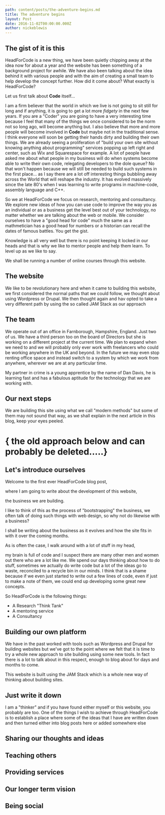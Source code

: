 ```yaml
---
path: content/posts/the-adventure-begins.md
title: The adventure begins
layout: Post
date: 2016-11-02T00:00:00.000Z
author: nickeblewis
---
```


## The gist of it is this

HeadForCode is a new thing, we have been quietly chipping away at the idea now for about a year and the website has been something of a background project for awhile. We have also been talking about the idea behind it with various people and with the aim of creating a small team to help develop the concept further. How did it come about? What exactly is HeadForCode?

Let us first talk about **Code** itself...

I am a firm believer that the world in which we live is not going to sit still for long and if anything, it is going to get a lot more _fidgety_ in the next few years. If you are a "Coder" you are going to have a very interesting time because I feel that many of the things we once considered to be the norm not so long ago, will become anything but. I also believe that more and more people will become involved in **Code** but maybe not in the traditional sense. I think everyone will soon be getting their hands dirty and building their own things. We are already seeing a proliferation of "build your own site without knowing anything about programming" services popping up left right and center, such as Wix and Squarespace for example. A lot of people have asked me about what people in my business will do when systems become able to write their own code, relegating developers to the dole queue? No that won't happen because we will still be needed to build such systems in the first place... as I say there are a lot off interesting things bubbling away across the World that will reshape the industry. It has evolved massively since the late 80's when I was learning to write programs in machine-code, assembly language and C++.

So we at HeadForCode we focus on research, mentoring and consultancy. We explore new ideas of how you can use code to improve the way you as an individual or as a business get the level best out of your technology, no matter whether we are talking about the web or mobile. We consider ourselves to have a "good head for code" much the same as a mathmetician has a good head for numbers or a historian can recall the dates of famous battles. You get the gist.

Knowledge is all very well but there is no point keeping it locked in our heads and that is why we like to mentor people and help them learn. To level up as we like to say.

We shall be running a number of online courses through this website.

## The website

We like to be revolutionary here and when it came to building this website, we first considered the normal paths that we could follow, we thought about using Wordpress or Drupal. We then thought again and hav opted to take a very different path by using the so called JAM Stack as our approach

## The team

We operate out of an office in Farnborough, Hampshire, England. Just two of us. We have a third person too on the board of Directors but she is working on a different project at the current time. We plan to expand when we need to and we will probably only ever work with freelancers who could be working anywhere in the UK and beyond. In the future we may even stop renting office space and instead switch to a system by which we work from anywhere, wherever we are at any particular time.

My partner in crime is a young apprentice by the name of Dan Davis, he is learning fast and has a fabulous aptitude for the technology that we are working with.

## Our next steps

We are building this site using what we call "modern methods" but some of them may not sound that way, as we shall explain in the next article in this blog, keep your eyes peeled.


# { the old approach below and can probably be deleted.....}

## Let's introduce ourselves

Welcome to the first ever HeadForCode blog post, 

where I am going to write about the development of this website, 

the business we are building. 

I like to think of this as the process of "bootstrapping" the business, we often talk of doing such things with web design, so why not do likewise with a business?

I shall be writing about the business as it evolves and how the site fits in with it over the coming months. 

As is often the case, I walk around with a lot of stuff in my head, 

my brain is full of code and I suspect there are many other men and women out there who are a lot like me. We spend our days thinking about how to do stuff, sometimes we actually do write code but a lot of the ideas go to waste, reconciled to a recycle bin in our minds. I think that is a shame because if we even just started to write out a few lines of code, even if just to make a note of them, we could end up developing some great new concepts.

So HeadForCode is the following things:

* A Research "Think Tank"
* A mentoring service
* A Consultancy

## Building our own platform 

We have in the past worked with tools such as Wordpress and Drupal for building websites but we've got to the point where we felt that it is time to try a whole new approach to site building using some new tools. In fact there is a lot to talk about in this respect, enough to blog about for days and months to come. 

This website is built using the JAM Stack which is a whole new way of thinking about building sites.

## Just write it down

I am a "thinker" and if you have found either myself or this website, you probably are too. One of the things I wish to achieve through HeadForCode is to establish a place where some of the ideas that I have are written down and then turned either into blog posts here or added somewhere else

## Sharing our thoughts and ideas

## Teaching others

## Providing services

## Our longer term vision

## Being social





